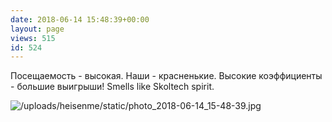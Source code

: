 ```yaml
---
date: 2018-06-14 15:48:39+00:00
layout: page
views: 515
id: 524
---
```


Посещаемость - высокая. Наши - красненькие. Высокие коэффициенты - большие выигрыши! Smells like Skoltech spirit.



![/uploads/heisenme/static/photo_2018-06-14_15-48-39.jpg](/uploads/heisenme/static/photo_2018-06-14_15-48-39.jpg)
